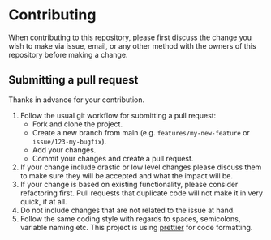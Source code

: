 # Contributing

When contributing to this repository, please first discuss the change you wish to make via issue,
email, or any other method with the owners of this repository before making a change.

<!-- Please note we have a code of conduct, please follow it in all your interactions with the project. -->

## Submitting a pull request

Thanks in advance for your contribution.

1. Follow the usual git workflow for submitting a pull request:
   - Fork and clone the project.
   - Create a new branch from main (e.g. `features/my-new-feature` or `issue/123-my-bugfix`).
   - Add your changes.
   - Commit your changes and create a pull request.
2. If your change include drastic or low level changes please discuss them to make sure they will be accepted and what the impact will be.
3. If your change is based on existing functionality, please consider refactoring first. Pull requests that duplicate code will not make it in very quick, if at all.
4. Do not include changes that are not related to the issue at hand.
5. Follow the same coding style with regards to spaces, semicolons, variable naming etc. This project is using [prettier](https://prettier.io/) for code formatting.
